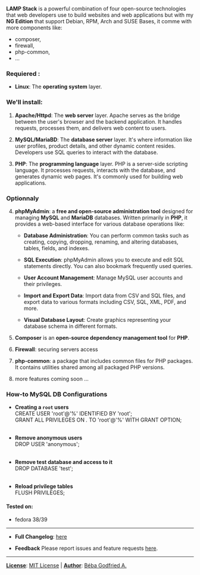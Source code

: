 **LAMP Stack** is a powerful combination of four open-source technologies that web developers use to build websites and web applications but with my **NG Edition** that support Debian, RPM, Arch and SUSE Bases, it comme with more components like:
- composer,
- firewall,
- php-common,
- ...

### Requiered :
- **Linux**: The **operating system** layer.

### We'll install:
1. **Apache/Httpd**: The **web server** layer. Apache serves as the bridge between the user's browser and the backend application. It handles requests, processes them, and delivers web content to users.

2. **MySQL/MariaBD**: The **database server** layer. It's where information like user profiles, product details, and other dynamic content resides. Developers use SQL queries to interact with the database.

3. **PHP**: The **programming language** layer. PHP is a server-side scripting language. It processes requests, interacts with the database, and generates dynamic web pages. It's commonly used for building web applications.

### Optionnaly
4. **phpMyAdmin**: a **free and open-source administration tool** designed for managing **MySQL** and **MariaDB** databases. Written primarily in **PHP**, it provides a web-based interface for various database operations like:

    - **Database Administration**: You can perform common tasks such as creating, copying, dropping, renaming, and altering databases, tables, fields, and indexes.

    - **SQL Execution**: phpMyAdmin allows you to execute and edit SQL statements directly. You can also bookmark frequently used queries.

    - **User Account Management**: Manage MySQL user accounts and their privileges.

    - **Import and Export Data**: Import data from CSV and SQL files, and export data to various formats including CSV, SQL, XML, PDF, and more.

    - **Visual Database Layout**: Create graphics representing your database schema in different formats.

5. **Composer** is an **open-source dependency management tool** for **PHP**.

6. **Firewall**: securing servers access

7. **php-common**: a package that includes common files for PHP packages. It contains utilities shared among all packaged PHP versions.

8. more features coming soon ...

### How-to MySQL DB Configurations

- **Creating a `root` users** <br>
CREATE USER 'root'@'%' IDENTIFIED BY 'root'; <br>
GRANT ALL PRIVILEGES ON *.* TO 'root'@'%' WITH GRANT OPTION;
<br><br>

- **Remove anonymous users** <br>
DROP USER 'anonymous';
<br><br>

- **Remove test database and access to it** <br>
DROP DATABASE 'test';
<br><br>

- **Reload privilege tables** <br>
FLUSH PRIVILEGES;

#### Tested on:
- fedora 38/39

<hr>

- **Full Changelog**: [here](https://github.com/bebagodfried/lampp-ng/compare/v1.0-beta.2...v1.1)

- **Feedback** 
Please report issues and feature requests [here](https://github.com/bebagodfried/lampp-ng/issues).

<hr>

**<u>License</u>**: [MIT License](https://github.com/bebagodfried/lampp-ng/blob/3818009932ae7276ab021e1eff83153924948cf3/license) |
**<u>Author</u>**: [Béba Godfried A.](dev@bebagodfried.com)

